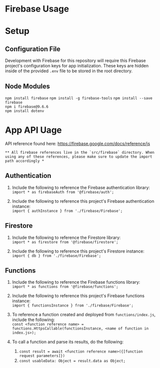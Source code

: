 # Firebase Usage

# Setup
## Configuration File
Development with Firebase for this repository will require this Firebase project's configuration keys for app initialization. These keys are hidden inside of the provided `.env` file to be stored in the root directory.

## Node Modules
`npm install firebase`
`npm install -g firebase-tools`
`npm install --save firebase`  
`npm i firebase@9.6.6`  
`npm install dotenv`  

# App API Uage
API reference found here: https://firebase.google.com/docs/reference/js  

    ** All firebase references live in the `src/firebase` directory. When using any of these references, please make sure to update the import path accordingly *
## Authentication
1. Include the following to reference the Firebase authentication library:  
`import * as firebaseAuth from '@firebase/auth';`

2. Include the following to reference this project's Firebase authentication instance:  
`import { authInstance } from './firebase/Firebase';`

## Firestore
1. Include the following to reference the Firestore library:  
`import * as firestore from '@firebase/firestore';`

2. Include the following to reference this project's Firestore instance:  
`import { db } from './firebase/Firebase';`

## Functions
1. Include the following to reference the Firebase functions library:  
`import * as functions from '@firebase/functions';`

2. Include the following to reference this project's Firebase functions instance:  
`import { functionsInstance } from './firebase/Firebase';`

3. To reference a function created and deployed from `functions/index.js`, include the following:  
`const <function reference name> = functions.HttpsCallable(functionsInstance, <name of function in index.js>);`

4. To call a function and parse its results, do the following:
    1. `const result = await <function reference name>({[function request parameters]})`
    2. `const usableData: Object = result.data as Object;`



